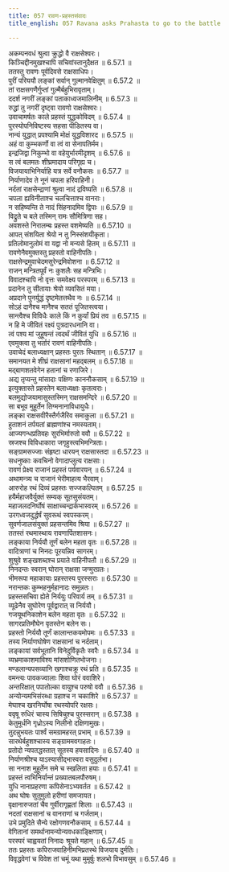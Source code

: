 ```yaml
---
title: 057 रावण-प्रहस्तसंवादः
title_english: 057 Ravana asks Prahasta to go to the battle

---
```

<div class="audioEmbed"  caption="श्रीराम-हरिसीताराममूर्ति-घनपाठिभ्यां वचनम्" src="https://archive.org/download/Ramayana-recitation-Sriram-harisItArAmamUrti-Ghanapaati-v2/Kanda_6/Kanda_6_YK-057-Ravana_asks_Prahasta_to_go_to_the_battle_0.mp3"></div>

अकम्पनवधं श्रुत्वा क्रुद्धो वै राक्षसेश्वरः।  
किञ्चिद्दीनमुखश्चापि सचिवांस्तानुदैक्षत ॥ 6.57.1 ॥   
ततस्तु रावणः पूर्वदिवसे राक्षसाधिपः।  
पुरीं परिययौ लङ्कां सर्वान् गुल्मानवेक्षितुम् ॥ 6.57.2 ॥   
तां राक्षसगणैर्गुप्तां गुल्मैर्बहुभिरावृताम्।  
ददर्श नगरीं लङ्कां पताकाध्वजमालिनीम् ॥ 6.57.3 ॥   
रुद्धां तु नगरीं दृष्ट्वा रावणो राक्षसेश्वरः।  
उवाचामर्षतः काले प्रहस्तं युद्धकोविदम् ॥ 6.57.4 ॥   
पुरस्योपनिविष्टस्य सहसा पीडितस्य वा।  
नान्यं युद्धात् प्रपश्यामि मोक्षं युद्धविशारद ॥ 6.57.5 ॥   
अहं वा कुम्भकर्णो वा त्वं वा सेनापतिर्मम।  
इन्द्रजिद्वा निकुम्भो वा वहेयुर्भारमीदृशम् ॥ 6.57.6 ॥   
स त्वं बलमतः शीघ्रमादाय परिगृह्य च।  
विजयायाभिनिर्याहि यत्र सर्वे वनौकसः ॥ 6.57.7 ॥   
निर्याणादेव ते नूनं चपला हरिवाहिनी।  
नर्दतां राक्षसेन्द्राणां श्रुत्वा नादं द्रविष्यति ॥ 6.57.8 ॥   
चपला ह्यविनीताश्च चलचित्ताश्च वानराः।  
न सहिष्यन्ति ते नादं सिंहनादमिव द्विपाः ॥ 6.57.9 ॥   
विद्रुते च बले तस्मिन् रामः सौमित्रिणा सह।  
अवशस्ते निरालम्बः प्रहस्त वशमेष्यति ॥ 6.57.10 ॥   
आपत् संशयिता श्रेयो न तु निस्संशयीकृता।  
प्रतिलोमानुलोमं वा यद्वा नो मन्यसे हितम् ॥ 6.57.11 ॥   
रावणेनैवमुक्तस्तु प्रहस्तो वाहिनीपतिः।  
राक्षसेन्द्रमुवाचेदमसुरेन्द्रमिवोशना ॥ 6.57.12 ॥   
राजन् मन्त्रितपूर्वं नः कुशलैः सह मन्त्रिभिः।  
विवादश्चापि नो वृत्तः समवेक्ष्य परस्परम् ॥ 6.57.13 ॥   
प्रदानेन तु सीतायाः श्रेयो व्यवसितं मया।  
अप्रदाने पुनर्युद्धं दृष्टमेतत्तथैव नः ॥ 6.57.14 ॥   
सोऽहं दानैश्च मानैश्च सततं पूजितस्त्वया।  
सान्त्वैश्च विविधैः काले किं न कुर्यां प्रियं तव ॥ 6.57.15 ॥   
न हि मे जीवितं रक्ष्यं पुत्रदारधनानि वा।  
त्वं पश्य मां जुहूषन्तं त्वदर्थं जीवितं युधि ॥ 6.57.16 ॥   
एवमुक्त्वा तु भर्तारं रावणं वाहिनीपतिः।  
उवाचेदं बलाध्यक्षान् प्रहस्तः पुरतः स्थितान् ॥ 6.57.17 ॥   
समानयत मे शीघ्रं राक्षसानां महद्बलम् ॥ 6.57.18 ॥   
मद्बाणशतवेगेन हतानां च रणाजिरे।  
अद्य तृप्यन्तु मांसादाः पक्षिणः काननौकसाम् ॥ 6.57.19 ॥   
इत्युक्तास्ते प्रहस्तेन बलाध्यक्षाः कृतत्वराः।  
बलमुद्योजयामासुस्तस्मिन् राक्षसमन्दिरे ॥ 6.57.20 ॥   
सा बभूव मुहूर्तेन तिग्मनानाविधायुधैः।  
लङ्का राक्षसवीरैस्तैर्गजैरिव समाकुला ॥ 6.57.21 ॥   
हुताशनं तर्पयतां ब्राह्मणांश्च नमस्यताम्।  
आज्यगन्धप्रतिवहः सुरभिर्मारुतो ववौ ॥ 6.57.22 ॥   
स्रजश्च विविधाकारा जगृहुस्त्वभिमन्त्रिताः।  
सङ्ग्रामसज्जाः संहृष्टा धारयन् राक्षसास्तदा ॥ 6.57.23 ॥   
सधनुष्काः कवचिनो वेगादाप्लुत्य राक्षसाः।  
रावणं प्रेक्ष्य राजानं प्रहस्तं पर्यवारयन् ॥ 6.57.24 ॥   
अथामन्त्र्य च राजानं भेरीमाहत्य भैरवाम्।  
आरुरोह रथं दिव्यं प्रहस्तः सज्जकल्पितम् ॥ 6.57.25 ॥   
हयैर्महाजवैर्युक्तं सम्यक् सूतसुसंयतम्।  
महाजलदनिर्घोषं साक्षाच्चन्द्रार्कभास्वरम् ॥ 6.57.26 ॥   
उरगध्वजदुर्द्धर्षं सुवरूथं स्वपस्करम्।  
सुवर्णजालसंयुक्तं प्रहसन्तमिव श्रिया ॥ 6.57.27 ॥   
ततस्तं रथमास्थाय रावणार्पितशासनः।  
लङ्काया निर्ययौ तूर्णं बलेन महता वृतः ॥ 6.57.28 ॥   
वादित्राणां च निनदः पूरयन्निव सागरम्।  
शुश्रुवे शङ्खशब्दश्च प्रयाते वाहिनीपतौ ॥ 6.57.29 ॥   
निनदन्तः स्वरान् घोरान् राक्षसा जग्मुरग्रतः।  
भीमरूपा महाकायाः प्रहस्तस्य पुरस्सराः ॥ 6.57.30 ॥   
नरान्तकः कुम्भहनुर्महानादः समुन्नतः।  
प्रहस्तसचिवा ह्येते निर्ययुः परिवार्य तम् ॥ 6.57.31 ॥   
व्यूढेनैव सुघोरेण पूर्वद्वारात् स निर्ययौ।  
गजयूथनिकाशेन बलेन महता वृतः ॥ 6.57.32 ॥   
सागरप्रतिमौघेन वृतस्तेन बलेन सः।  
प्रहस्तो निर्ययौ तूर्णं कालान्तकयमोपमः ॥ 6.57.33 ॥   
तस्य निर्याणघोषेण राक्षसानां च नर्दताम्।  
लङ्कायां सर्वभूतानि विनेदुर्विकृतैः स्वरैः ॥ 6.57.34 ॥   
व्यभ्रमाकाशमाविश्य मांसशोणितभोजनाः।  
मण्डलान्यपसव्यानि खगाश्चक्रू रथं प्रति ॥ 6.57.35 ॥   
वमन्त्यः पावकज्वालाः शिवा घोरं ववाशिरे।  
अन्तरिक्षात् पपातोल्का वायुश्च परुषो ववौ ॥ 6.57.36 ॥   
अन्योन्यमभिसंरब्धा ग्रहाश्च न चकाशिरे ॥ 6.57.37 ॥   
मेघाश्च खरनिर्घोषा रथस्योपरि रक्षसः।  
ववृषू रुधिरं चास्य सिषिचुश्च पुरस्सरान् ॥ 6.57.38 ॥   
केतुमूर्धनि गृध्रोऽस्य निलीनो दक्षिणामुखः।  
तुदन्नुभयतः पार्श्वं समग्रामहरत् प्रभाम् ॥ 6.57.39 ॥   
सारथेर्बहुशश्चास्य सङ्ग्राममवगाहतः।  
प्रतोदो न्यपतद्धस्तात् सूतस्य हयसादिनः ॥ 6.57.40 ॥   
निर्याणश्रीश्च याऽस्यासीद्भास्वरा वसुदुर्लभा।  
सा ननाश मुहूर्तेन समे च स्खलिता हयाः ॥ 6.57.41 ॥   
प्रहस्तं त्वभिनिर्यान्तं प्रख्यातबलपौरुषम्।  
युधि नानाप्रहरणा कपिसेनाऽभ्यवर्तत ॥ 6.57.42 ॥   
अथ घोषः सुतुमुलो हरीणां समजायत।  
वृक्षानारुजतां चैव गुर्वीरागृह्णतां शिलाः ॥ 6.57.43 ॥   
नदतां राक्षसानां च वानराणां च गर्जताम्।  
उभे प्रमुदिते सैन्ये रक्षोगणवनौकसाम् ॥ 6.57.44 ॥   
वेगितानां समर्थानामन्योन्यवधकाङ्क्षिणाम्।  
परस्परं चाह्वयतां निनादः श्रूयते महान् ॥ 6.57.45 ॥   
ततः प्रहस्तः कपिराजवाहिनीमभिप्रतस्थे विजयाय दुर्मतिः।  
विवृद्धवेगां च विवेश तां चमूं यथा मुमूर्षुः शलभो विभावसुम् ॥ 6.57.46 ॥   